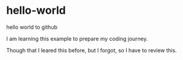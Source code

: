 # hello-world
hello world to github

I am learning this example to prepare my coding journey.

Though that I leared this before, but I forgot, so I have to review this.
